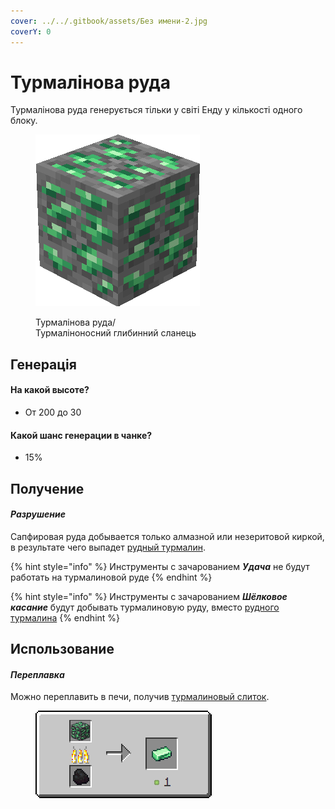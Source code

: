 ```yaml
---
cover: ../../.gitbook/assets/Без имени-2.jpg
coverY: 0
---
```


# Турмалінова руда

Турмалінова руда генерується тільки у світі Енду у кількості одного блоку.

<figure><img src="../../.gitbook/assets/green_ore.gif" alt=""><figcaption><p>Турмалінова руда/<br>Турмаліноносний глибинний сланець</p></figcaption></figure>

## Генерація

#### На какой высоте?

* От 200 до 30

#### Какой шанс генерации в чанке?

* 15%

## Получение

#### _Разрушение_

Сапфировая руда добывается только алмазной или незеритовой киркой, в результате чего выпадет [рудный турмалин](../materialy/metally-i-mineraly/rudnyi-turmalin.md).

{% hint style="info" %}
Инструменты с зачарованием _**Удача**_ не будут работать на турмалиновой руде
{% endhint %}

{% hint style="info" %}
Инструменты с зачарованием _**Шёлковое касание**_ будут добывать турмалиновую руду, вместо [рудного турмалина](../materialy/metally-i-mineraly/rudnyi-turmalin.md)
{% endhint %}

## Использование

#### _Переплавка_

Можно переплавить в печи, получив [турмалиновый слиток](../materialy/metally-i-mineraly/turmalinovyi-slitok.md).

<figure><img src="../../.gitbook/assets/green_ore_ingot_result.gif" alt=""><figcaption></figcaption></figure>
